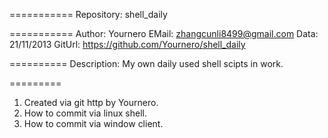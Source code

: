 
===========
Repository: shell_daily

===========
Author: Yournero
EMail:  zhangcunli8499@gmail.com
Data:   21/11/2013
GitUrl: https://github.com/Yournero/shell_daily

==========
Description: My own daily used shell scipts in work.


=========
1. Created via git http by Yournero.
2. How to commit via linux shell.
3. How to commit via window client.
